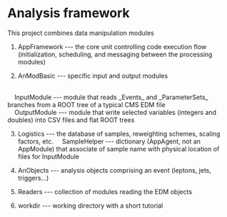 Analysis framework
==================

This project combines data manipulation modules

1. AppFramework --- the core unit controlling code execution flow (initialization, scheduling, and messaging between the processing modules)

2. AnModBasic --- specific input and output modules
<br>
&nbsp;&nbsp;&nbsp;&nbsp;InputModule --- module that reads _Events_ and _ParameterSets_ branches from a ROOT tree of a typical CMS EDM file
<br>
&nbsp;&nbsp;&nbsp;&nbsp;OutputModule --- module that write selected variables (integers and doubles) into CSV files and flat ROOT trees

3. Logistics --- the database of samples, reweighting schemes, scaling factors, etc.
&nbsp;&nbsp;&nbsp;&nbsp;SampleHelper --- dictionary (AppAgent, not an AppModule) that associate of sample name with physical location of files for InputModule

4. AnObjects --- analysis objects comprising an event (leptons, jets, triggers...)

5. Readers --- collection of modules reading the EDM objects 

6. workdir --- working directory with a short tutorial
